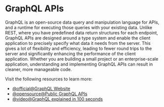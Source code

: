 # GraphQL APIs

GraphQL is an open-source data query and manipulation language for APIs, and a runtime for executing those queries with your existing data. Unlike REST, where you have predefined data return structures for each endpoint, GraphQL APIs are designed around a type system and enable the client application to precisely specify what data it needs from the server. This gives a lot of flexibility and efficiency, leading to fewer round trips to the server and significantly enhancing the performance of the client application. Whether you are building a small project or an enterprise-scale application, understanding and implementing GraphQL APIs can result in cleaner, more manageable code.

Visit the following resources to learn more:

- [@official@GraphQL Website](https://graphql.org/)
- [@opensource@Public GraphQL APIs](https://github.com/graphql-kit/graphql-apis)
- [@video@GraphQL explained in 100 seconds](https://www.youtube.com/watch?v=eIQh02xuVw4)